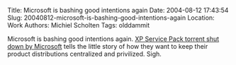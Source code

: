 Title: Microsoft is bashing good intentions again
Date: 2004-08-12 17:43:54
Slug: 20040812-microsoft-is-bashing-good-intentions-again
Location: Work
Authors: Michiel Scholten
Tags: olddammit

<p>Microsoft is bashing good intentions again. <a href="http://www.boingboing.net/2004/08/12/xp_service_pack_torr.html">XP Service Pack torrent shut down by Microsoft</a> tells the little story of how they want to keep their product distributions centralized and privilized. Sigh.</p>